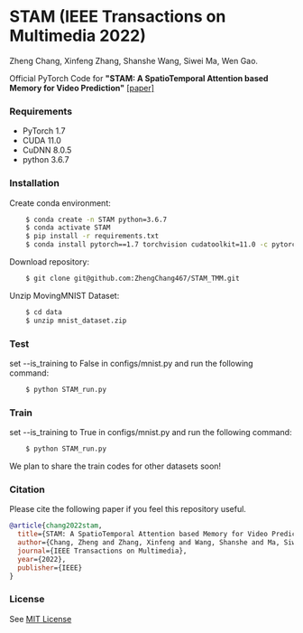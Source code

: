 # STAM (IEEE Transactions on Multimedia 2022)

Zheng Chang,
Xinfeng Zhang,
Shanshe Wang,
Siwei Ma,
Wen Gao.

Official PyTorch Code for **"STAM: A SpatioTemporal Attention based Memory for Video Prediction"** [[paper]](https://ieeexplore.ieee.org/abstract/document/9695337/)

### Requirements
- PyTorch 1.7
- CUDA 11.0
- CuDNN 8.0.5
- python 3.6.7

### Installation
Create conda environment:
```bash
    $ conda create -n STAM python=3.6.7
    $ conda activate STAM
    $ pip install -r requirements.txt
    $ conda install pytorch==1.7 torchvision cudatoolkit=11.0 -c pytorch
```
Download repository:
```bash
    $ git clone git@github.com:ZhengChang467/STAM_TMM.git
```
Unzip MovingMNIST Dataset:
```bash
    $ cd data
    $ unzip mnist_dataset.zip
```
### Test
set --is_training to False in configs/mnist.py and run the following command:
```bash
    $ python STAM_run.py
```
### Train
set --is_training to True in configs/mnist.py and run the following command:
```bash
    $ python STAM_run.py
```
We plan to share the train codes for other datasets soon!
### Citation
Please cite the following paper if you feel this repository useful.
```bibtex
@article{chang2022stam,
  title={STAM: A SpatioTemporal Attention based Memory for Video Prediction},
  author={Chang, Zheng and Zhang, Xinfeng and Wang, Shanshe and Ma, Siwei and Gao, Wen},
  journal={IEEE Transactions on Multimedia},
  year={2022},
  publisher={IEEE}
}
```
### License
See [MIT License](https://github.com/ZhengChang467/MAU/blob/master/LICENSE)

